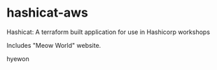 # hashicat-aws
Hashicat: A terraform built application for use in Hashicorp workshops

Includes "Meow World" website.

hyewon